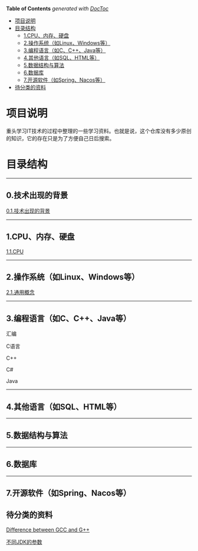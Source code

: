 <!-- DON'T EDIT THIS SECTION, INSTEAD RE-RUN doctoc TO UPDATE -->

**Table of Contents**  *generated with [DocToc](https://github.com/thlorenz/doctoc)*

- [项目说明](#%E9%A1%B9%E7%9B%AE%E8%AF%B4%E6%98%8E)
- [目录结构](#%E7%9B%AE%E5%BD%95%E7%BB%93%E6%9E%84)
  - [1.CPU、内存、硬盘](#1cpu%E5%86%85%E5%AD%98%E7%A1%AC%E7%9B%98)
  - [2.操作系统（如Linux、Windows等）](#2%E6%93%8D%E4%BD%9C%E7%B3%BB%E7%BB%9F%E5%A6%82linuxwindows%E7%AD%89)
  - [3.编程语言（如C、C++、Java等）](#3%E7%BC%96%E7%A8%8B%E8%AF%AD%E8%A8%80%E5%A6%82ccjava%E7%AD%89)
  - [4.其他语言（如SQL、HTML等）](#4%E5%85%B6%E4%BB%96%E8%AF%AD%E8%A8%80%E5%A6%82sqlhtml%E7%AD%89)
  - [5.数据结构与算法](#5%E6%95%B0%E6%8D%AE%E7%BB%93%E6%9E%84%E4%B8%8E%E7%AE%97%E6%B3%95)
  - [6.数据库](#6%E6%95%B0%E6%8D%AE%E5%BA%93)
  - [7.开源软件（如Spring、Nacos等）](#7%E5%BC%80%E6%BA%90%E8%BD%AF%E4%BB%B6%E5%A6%82springnacos%E7%AD%89)
- [待分类的资料](#%E5%BE%85%E5%88%86%E7%B1%BB%E7%9A%84%E8%B5%84%E6%96%99)

<!-- END doctoc generated TOC please keep comment here to allow auto update -->

# 项目说明

重头学习IT技术的过程中整理的一些学习资料。也就是说，这个仓库没有多少原创的知识，它的存在只是为了方便自己日后搜索。

# 目录结构

***

## 0.技术出现的背景

[0.1.技术出现的背景](./0.Technolog_Background/0.Technolog_Background.md)


***

## 1.CPU、内存、硬盘

[1.1.CPU](./1.CPU_Memory_Disk/1.1.CPU.md)

***

## 2.操作系统（如Linux、Windows等）

[2.1.通用概念](./2.OperatingSystem/2.1.通用概念.md)



***

## 3.编程语言（如C、C++、Java等）

汇编

C语言

C++

C#

Java



***

## 4.其他语言（如SQL、HTML等）

***

## 5.数据结构与算法

***

## 6.数据库

***

## 7.开源软件（如Spring、Nacos等）

## 待分类的资料

[Difference between GCC and G++](https://www.geeksforgeeks.org/difference-between-gcc-and-g/)

[不同JDK的参数](https://chriswhocodes.com/hotspot_options_openjdk17.html)
